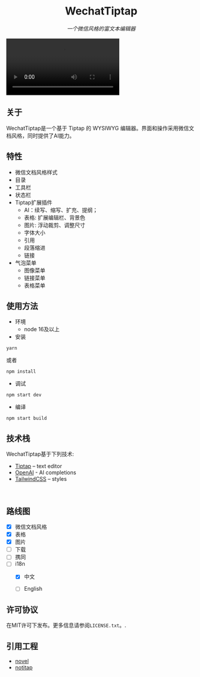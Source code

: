 <div align="center">
<h1 align="center">WechatTiptap</h1>
<span><i>一个微信风格的富文本编辑器</i></span>
</div>
<br/>
<video  src="https://user-images.githubusercontent.com/74090594/279589586-c4916f1a-6704-4e45-b9ed-e841f654b194.mp4" type="video/mp4"> </video> 
<br/>

## 关于
WechatTiptap是一个基于 Tiptap 的 WYSIWYG 编辑器。界面和操作采用微信文档风格，同时提供了AI能力。

## 特性
- 微信文档风格样式
- 目录
- 工具栏
- 状态栏
- Tiptap扩展插件
  - AI：续写、缩写、扩充、提纲；
  - 表格: 扩展编辑栏、背景色
  - 图片: 浮动裁剪、调整尺寸
  - 字体大小
  - 引用
  - 段落缩进
  - 链接
- 气泡菜单
  - 图像菜单
  - 链接菜单
  - 表格菜单

## 使用方法
- 环境
  - node 16及以上
- 安装
```
yarn
```
或者
```
npm install
```
- 调试
```
npm start dev
```
- 编译
```
npm start build
```

## 技术栈
WechatTiptap基于下列技术:
- [Tiptap](https://tiptap.dev/) – text editor
- [OpenAI](https://openai.com/) - AI completions
- [TailwindCSS](https://tailwindcss.com/) – styles
<br/>

## 路线图
- [x] 微信文档风格
- [x] 表格
- [x] 图片
- [ ] 下载
- [ ] 携同
- [ ] i18n
  - [x] 中文
  - [ ] English


## 许可协议
在MIT许可下发布。更多信息请参阅`LICENSE.txt`。.

## 引用工程
- [novel](https://github.com/steven-tey/novel)
- [notitap](https://github.com/sereneinserenade/notitap)

